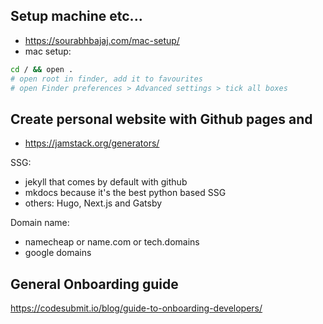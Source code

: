 ## Setup machine etc...

- https://sourabhbajaj.com/mac-setup/
- mac setup:

```sh
cd / && open .
# open root in finder, add it to favourites
# open Finder preferences > Advanced settings > tick all boxes
```

## Create personal website with Github pages and

- https://jamstack.org/generators/

SSG:

- jekyll that comes by default with github
- mkdocs because it's the best python based SSG
- others: Hugo, Next.js and Gatsby

Domain name:

- namecheap or name.com or tech.domains
- google domains

## General Onboarding guide

https://codesubmit.io/blog/guide-to-onboarding-developers/
